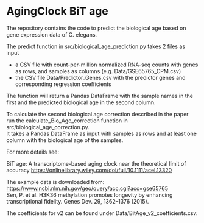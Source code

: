 # AgingClock BiT age
The repository contains the code to predict the biological age based on gene expression data of C. elegans.


The predict function in src/biological_age_prediction.py takes 2 files as input  
- a CSV file with count-per-million normalized RNA-seq counts with genes as rows, and samples as columns  (e.g. Data/GSE65765_CPM.csv)
- the CSV file Data/Predictor_Genes.csv with the predictor genes and corresponding regression coefficients  

The function will return a Pandas DataFrame with the sample names in the first and the predicted biological age in the second column.



To calculate the second biological age correction described in the paper run the calculate_Bio_Age_correction function in src/biological_age_correction.py.  
It takes a Pandas DataFrame as input with samples as rows and at least one column with the biological age of the samples. 


For more details see:

BiT age: A transcriptome-based aging clock near the theoretical limit of accuracy
https://onlinelibrary.wiley.com/doi/full/10.1111/acel.13320



The example data is downloaded from:
https://www.ncbi.nlm.nih.gov/geo/query/acc.cgi?acc=gse65765  
Sen, P. et al. H3K36 methylation promotes longevity by enhancing transcriptional fidelity. Genes Dev. 29, 1362–1376 (2015).


The coefficients for v2 can be found under Data/BitAge_v2_coefficients.csv.

